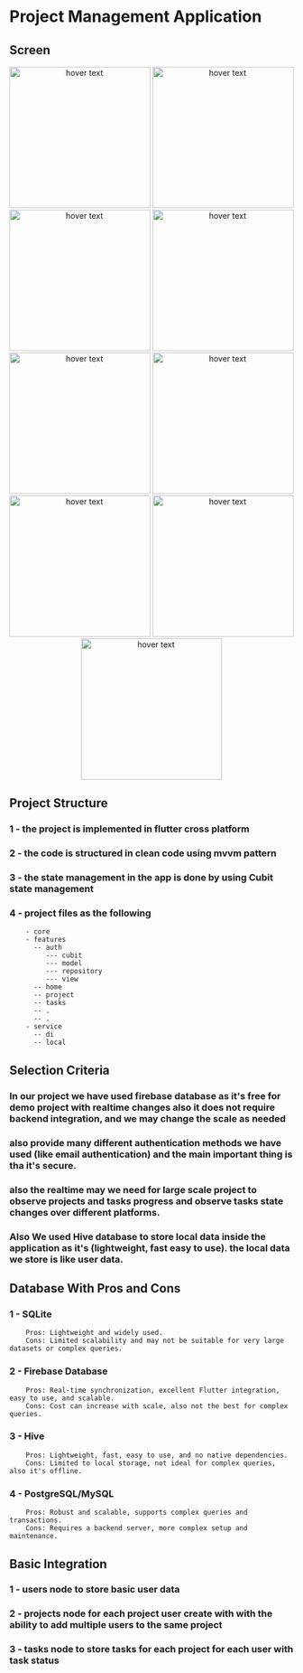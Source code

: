 # Project Management Application

## Screen

<p align="center">
  <img src="screens/img1.png" width="250" title="hover text">
  <img src="screens/img2.png" width="250" title="hover text">
  <img src="screens/img3.png" width="250" title="hover text">
  <img src="screens/img4.png" width="250" title="hover text">
  <img src="screens/img5.png" width="250" title="hover text">
  <img src="screens/img6.png" width="250" title="hover text">
  <img src="screens/img7.png" width="250" title="hover text">
  <img src="screens/img8.png" width="250" title="hover text">
  <img src="screens/img9.png" width="250" title="hover text">
</p>

## Project Structure
### 1 - the project is implemented in flutter cross platform
### 2 - the code is structured in clean code using mvvm pattern
### 3 - the state management in the app is done by using Cubit state management
### 4 - project files as the following
        - core
        - features
          -- auth
             --- cubit
             --- model
             --- repository
             --- view
          -- home
          -- project
          -- tasks
          -- .
          -- .
        - service
          -- di
          -- local

## Selection Criteria

### In our project we have used firebase database as it's free for demo project with realtime changes also it does not require backend integration, and we may change the scale as needed
### also provide many different authentication methods we have used (like email authentication) and the main important thing is tha it's secure.
### also the realtime may we need for large scale project to observe projects and tasks progress and observe tasks state changes over different platforms.
### Also We used Hive database to store local data inside the application as it's (lightweight, fast easy to use). the local data we store is like user data.

## Database With Pros and Cons

### 1 - SQLite
        Pros: Lightweight and widely used.
        Cons: Limited scalability and may not be suitable for very large datasets or complex queries.
### 2 - Firebase Database
        Pros: Real-time synchronization, excellent Flutter integration, easy to use, and scalable.
        Cons: Cost can increase with scale, also not the best for complex queries.
### 3 - Hive
        Pros: Lightweight, fast, easy to use, and no native dependencies.
        Cons: Limited to local storage, not ideal for complex queries, also it's offline.
### 4 - PostgreSQL/MySQL
        Pros: Robust and scalable, supports complex queries and transactions.
        Cons: Requires a backend server, more complex setup and maintenance.

## Basic Integration
### 1 - users node to store basic user data
### 2 - projects node for each project user create with with the ability to add multiple users to the same project
### 3 - tasks node to store tasks for each project for each user with task status


